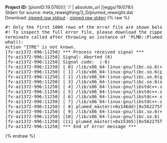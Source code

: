 **Project ID:** [plumID:19.078]({{ '/' | absolute_url }}eggs/19/078/)  
Stderr for source:  meta_reweigthing/3_D/plumed_reweight.dat   
Download: [zipped raw stdout](plumed_reweight.dat.plumed_master.stdout.txt.zip) - [zipped raw stderr](plumed_reweight.dat.plumed_master.stderr.txt.zip) 
{% raw %}
<pre>
#! Only the first 1000 rows of the error file are shown below
#! To inspect the full error file, please download the zipped raw stderr file above
terminate called after throwing an instance of 'PLMD::Plumed::Exception'
what():
Action "ITRE" is not known.
[fv-az1372-996:11250] *** Process received signal ***
[fv-az1372-996:11250] Signal: Aborted (6)
[fv-az1372-996:11250] Signal code:  (-6)
[fv-az1372-996:11250] [ 0] /lib/x86_64-linux-gnu/libc.so.6(+0x45330)[0x7faf2da45330]
[fv-az1372-996:11250] [ 1] /lib/x86_64-linux-gnu/libc.so.6(pthread_kill+0x11c)[0x7faf2da9eb2c]
[fv-az1372-996:11250] [ 2] /lib/x86_64-linux-gnu/libc.so.6(gsignal+0x1e)[0x7faf2da4527e]
[fv-az1372-996:11250] [ 3] /lib/x86_64-linux-gnu/libc.so.6(abort+0xdf)[0x7faf2da288ff]
[fv-az1372-996:11250] [ 4] /lib/x86_64-linux-gnu/libstdc++.so.6(+0xa5ff5)[0x7faf2dea5ff5]
[fv-az1372-996:11250] [ 5] /lib/x86_64-linux-gnu/libstdc++.so.6(+0xbb0da)[0x7faf2debb0da]
[fv-az1372-996:11250] [ 6] /lib/x86_64-linux-gnu/libstdc++.so.6(_ZSt10unexpectedv+0x0)[0x7faf2dea5a55]
[fv-az1372-996:11250] [ 7] /lib/x86_64-linux-gnu/libstdc++.so.6(+0xa5a6f)[0x7faf2dea5a6f]
[fv-az1372-996:11250] [ 8] plumed_master(+0x146dd)[0x562275f5f6dd]
[fv-az1372-996:11250] [ 9] /lib/x86_64-linux-gnu/libc.so.6(+0x2a1ca)[0x7faf2da2a1ca]
[fv-az1372-996:11250] [10] /lib/x86_64-linux-gnu/libc.so.6(__libc_start_main+0x8b)[0x7faf2da2a28b]
[fv-az1372-996:11250] [11] plumed_master(+0x15365)[0x562275f60365]
[fv-az1372-996:11250] *** End of error message ***
</pre>
{% endraw %}
